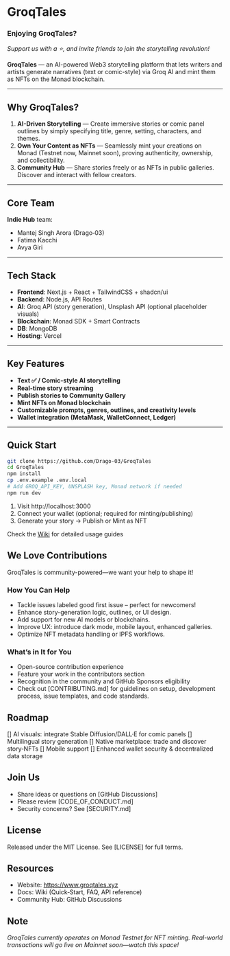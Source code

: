 # GroqTales
### Enjoying GroqTales?
*Support us with a ⭐, and invite friends to join the storytelling revolution!*

**GroqTales** — an AI-powered Web3 storytelling platform that lets writers and artists generate narratives (text or comic-style) via Groq AI and mint them as NFTs on the Monad blockchain.

---

## Why GroqTales?

1. **AI-Driven Storytelling** — Create immersive stories or comic panel outlines by simply specifying title, genre, setting, characters, and themes.
2. **Own Your Content as NFTs** — Seamlessly mint your creations on Monad (Testnet now, Mainnet soon), proving authenticity, ownership, and collectibility.
3. **Community Hub** — Share stories freely or as NFTs in public galleries. Discover and interact with fellow creators.

---

## Core Team

**Indie Hub** team:
- Mantej Singh Arora (Drago‑03)
- Fatima Kacchi
- Avya Giri

---

## Tech Stack

- **Frontend**: Next.js + React + TailwindCSS + shadcn/ui
- **Backend**: Node.js, API Routes
- **AI**: Groq API (story generation), Unsplash API (optional placeholder visuals)
- **Blockchain**: Monad SDK + Smart Contracts
- **DB**: MongoDB
- **Hosting**: Vercel

---

## Key Features

- **Text ✅ / Comic-style AI storytelling**
- **Real-time story streaming**
- **Publish stories to Community Gallery**
- **Mint NFTs on Monad blockchain**
- **Customizable prompts, genres, outlines, and creativity levels**
- **Wallet integration (MetaMask, WalletConnect, Ledger)**

---

## Quick Start

```bash
git clone https://github.com/Drago-03/GroqTales
cd GroqTales
npm install
cp .env.example .env.local
# Add GROQ_API_KEY, UNSPLASH key, Monad network if needed
npm run dev
```
1. Visit http://localhost:3000
2. Connect your wallet (optional; required for minting/publishing)
3. Generate your story → Publish or Mint as NFT

Check the [Wiki]() for detailed usage guides

## We Love Contributions

GroqTales is community-powered—we want your help to shape it!

### How You Can Help
- Tackle issues labeled good first issue – perfect for newcomers!
- Enhance story-generation logic, outlines, or UI design.
- Add support for new AI models or blockchains.
- Improve UX: introduce dark mode, mobile layout, enhanced galleries.
- Optimize NFT metadata handling or IPFS workflows.

### What’s in It for You
- Open-source contribution experience
- Feature your work in the contributors section
- Recognition in the community and GitHub Sponsors eligibility
- Check out [CONTRIBUTING.md] for guidelines on setup, development process, issue templates, and code standards.

## Roadmap

[] AI visuals: integrate Stable Diffusion/DALL·E for comic panels
[] Multilingual story generation
[] Native marketplace: trade and discover story‑NFTs
[] Mobile support
[] Enhanced wallet security & decentralized data storage

## Join Us

- Share ideas or questions on [GitHub Discussions]
- Please review [CODE_OF_CONDUCT.md]
- Security concerns? See [SECURITY.md]

## License

Released under the MIT License. See [LICENSE] for full terms.

## Resources

- Website: https://www.groqtales.xyz
- Docs: Wiki (Quick‑Start, FAQ, API reference)
- Community Hub: GitHub Discussions

## Note
*GroqTales currently operates on Monad Testnet for NFT minting. Real-world transactions will go live on Mainnet soon—watch this space!*
